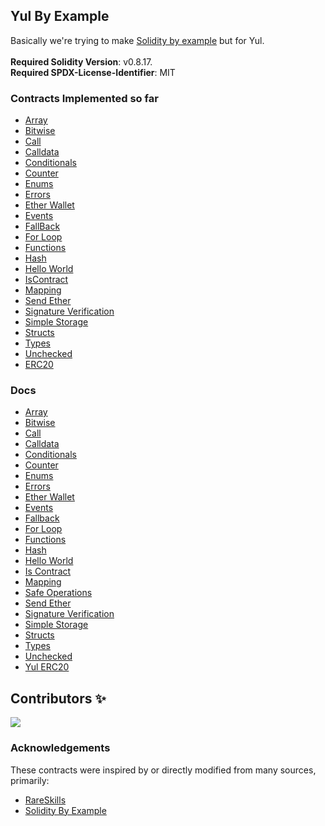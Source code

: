 ## Yul By Example 

Basically we're trying to make [Solidity by example](https://solidity-by-example.org/) but for Yul.<br><br>
**Required Solidity Version**: v0.8.17.<br>
**Required SPDX-License-Identifier**: MIT

### Contracts Implemented so far
- [Array](/src/Array.sol)
- [Bitwise](/src/Bitwise.sol)
- [Call](/src/Call.sol)
- [Calldata](/src/Calldata.sol)
- [Conditionals](/src/Conditionals.sol)
- [Counter](/src/Counter.sol)
- [Enums](/src/Enums.sol)
- [Errors](/src/Errors.sol)
- [Ether Wallet](/src/EtherWallet.sol)
- [Events](/src/Events.sol)
- [FallBack](/src/Fallback.sol)
- [For Loop](src/ForLoop.sol)
- [Functions](src/Functions.sol)
- [Hash](src/Hash.sol)
- [Hello World](/src/HelloWorld.sol)
- [IsContract](/src/IsContract.sol)
- [Mapping](/src/Mapping.sol)
- [Send Ether](/src/SendEther.sol)
- [Signature Verification](/src/SignatureVerification.sol)
- [Simple Storage](/src/SimpleStorage.sol)
- [Structs](/src/Structs.sol)
- [Types](/src/Types.sol)
- [Unchecked](/src/Unchecked.sol)
- [ERC20](/src/YulERC20.sol)

### Docs
- [Array](/docs/Array.md)
- [Bitwise](/docs/Bitwise.md)
- [Call](/docs/Call.md)
- [Calldata](/docs/Calldata.md)
- [Conditionals](/docs/Conditionals.md)
- [Counter](/docs/Counter.md)
- [Enums](/docs/Enums.md)
- [Errors](/docs/Errors.md)
- [Ether Wallet](/docs/EtherWallet.md)
- [Events](/docs/Events.md)
- [Fallback](/docs/Fallback.md)
- [For Loop](/docs/ForLoop.md)
- [Functions](/docs/Functions.md)
- [Hash](/docs/Hash.md)
- [Hello World](/docs/HelloWorld.md)
- [Is Contract](/docs/IsContract.md)
- [Mapping](/docs/Mapping.md)
- [Safe Operations](/docs/SafeOperations.md)
- [Send Ether](/docs/SendEther.md)
- [Signature Verification](/docs/SignarureVerification.md)
- [Simple Storage](/docs/SimpleStorage.md)
- [Structs](/docs/Structs.md)
- [Types](/docs/Types.md)
- [Unchecked](/docs/Unchecked.md)
- [Yul ERC20](/docs/YulERC20.md)

## Contributors ✨

<a href="https://github.com/Perelyn-sama/yul_by_example/graphs/contributors">
  <img src="https://contrib.rocks/image?repo=Perelyn-sama/yul_by_example" />
</a>

### Acknowledgements

These contracts were inspired by or directly modified from many sources, primarily:
- [RareSkills](https://github.com/RareSkills/Udemy-Yul-Code)
- [Solidity By Example](https://solidity-by-example.org/)